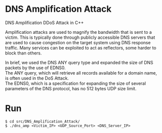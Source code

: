 # DNS Amplification Attack
DNS Amplification DDoS Attack in C++

Amplification attacks are used to magnify the bandwidth that is sent to a victim. This is typically done through publicly accessible DNS servers that are used to cause congestion on the target system using DNS response traffic. Many services can be exploited to act as reflectors, some harder to block than others.

In brief, we used the DNS ANY query type and expanded the size of DNS packets by the use of EDNS0. \
The ANY query, which will retrieve all records available for a domain name, is often used in the DoS Attack. \
The EDNS0, which is a specification for expanding the size of several parameters of the DNS protocol, has no 512 bytes UDP size limit.

# Run
```
$ cd src/DNS_Amplification_Attack/
$ ./dns_amp <Victim_IP> <UDP_Source_Port> <DNS_Server_IP>
```
